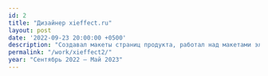 ```yaml
---
id: 2
title: "Дизайнер xieffect.ru"
layout: post
date: '2022-09-23 20:00:00 +0500'
description: "Создавал макеты страниц продукта, работал над макетами электронных писем, дорабатывал первую версию айдентики."
permalink: "/work/xieffect2/"
year: "Сентябрь 2022 — Май 2023"
---
```

